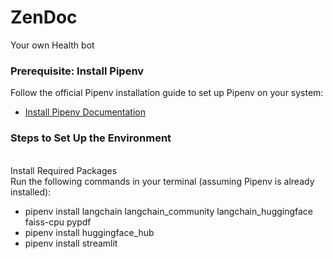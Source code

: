# ZenDoc
Your own Health bot

### Prerequisite: Install Pipenv
Follow the official Pipenv installation guide to set up Pipenv on your system:
- [Install Pipenv Documentation](https://pipenv.pypa.io/en/latest/installation.html)

### Steps to Set Up the Environment
<br /> Install Required Packages
<br /> Run the following commands in your terminal (assuming Pipenv is already installed):

- pipenv install langchain langchain_community langchain_huggingface faiss-cpu pypdf
- pipenv install huggingface_hub
- pipenv install streamlit

